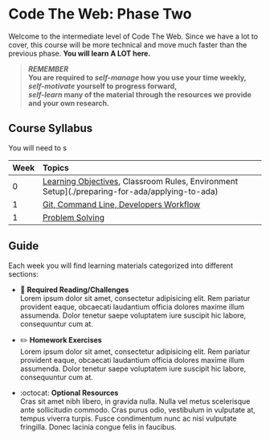 # Code The Web: Phase Two
Welcome to the intermediate level of Code The Web. Since we have a lot to cover, this course will be more technical and move much faster than the previous phase. **You will learn A LOT here.**

> ***REMEMBER* \
> You are required to *self-manage* how you use your time weekly, \
> *self-motivate* yourself to progress forward, \
> *self-learn* many of the material through the resources we provide and your own research.**

## Course Syllabus
You will need to s

| Week | Topics |
| :--- | :--- |
| 0 | [Learning Objectives](./week-zero/learning-objectives), Classroom Rules, Environment Setup](./preparing-for-ada/applying-to-ada) |
| 1 | [Git, Command Line, Developers Workflow](./preparing-for-ada/social-justice/) |
| 1 | [Problem Solving](./preparing-for-ada/problem-solving/) |

## Guide
Each week you will find learning materials categorized into different sections:

* :closed_book: **Required Reading/Challenges** \
Lorem ipsum dolor sit amet, consectetur adipisicing elit. Rem pariatur provident eaque, obcaecati laudantium officia dolores maxime illum assumenda. Dolor tenetur saepe voluptatem iure suscipit hic labore, consequuntur cum at.

* :pencil2: **Homework Exercises** \
Lorem ipsum dolor sit amet, consectetur adipisicing elit. Rem pariatur provident eaque, obcaecati laudantium officia dolores maxime illum assumenda. Dolor tenetur saepe voluptatem iure suscipit hic labore, consequuntur cum at.

* :octocat: **Optional Resources** \
Cras sit amet nibh libero, in gravida nulla. Nulla vel metus scelerisque ante sollicitudin commodo. Cras purus odio, vestibulum in vulputate at, tempus viverra turpis. Fusce condimentum nunc ac nisi vulputate fringilla. Donec lacinia congue felis in faucibus.

